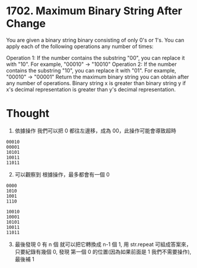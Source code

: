 # 1702. Maximum Binary String After Change

You are given a binary string binary consisting of only 0's or 1's. You can apply each of the following operations any number of times:

Operation 1: If the number contains the substring "00", you can replace it with "10".
For example, "00010" -> "10010"
Operation 2: If the number contains the substring "10", you can replace it with "01".
For example, "00010" -> "00001"
Return the maximum binary string you can obtain after any number of operations. Binary string x is greater than binary string y if x's decimal representation is greater than y's decimal representation.

# Thought

1.  依據操作 我們可以把 0 都往左邊移，成為 00，此操作可能會導致超時

```
00010
00001
10101
10011
11011
```

2.  可以觀察到 根據操作，最多都會有一個 0

```
0000
1010
1001
1110
```

```
10010
10001
10101
10011
11011
```

3. 最後發現 0 有 n 個 就可以把它轉換成 n-1 個 1, 用 str.repeat 可組成答案來，只要紀錄有幾個 0, 發現 第一個 0 的位置(因為如果前面是 1 我們不需要操作),最後補 1
